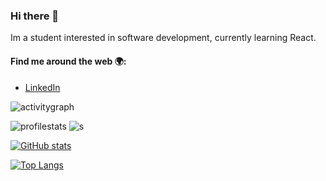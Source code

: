 ### Hi there 👋

Im a student interested in software development, currently learning React.

#### Find me around the web 🌍:
- [LinkedIn](https://www.linkedin.com/in/jonas-goldnik-4a32b326b/)

![activitygraph](https://github-readme-activity-graph.vercel.app/graph?username=GoldJns&theme=react)

![profilestats](https://github-profile-trophy.vercel.app/?username=goldjns&theme=radical)
![s](https://github-profile-summary-cards.vercel.app/api/cards/profile-details?username=GoldJns&theme=radical)

[![GitHub stats](https://github-readme-stats.vercel.app/api?username=GoldJns&theme=radical)](https://github.com/GoldJns/github-readme-stats&theme=radical)

[![Top Langs](https://github-readme-stats.vercel.app/api/top-langs/?username=GoldJns&theme=radical)](https://github.com/GoldJns/github-readme-stats&theme=radical)


